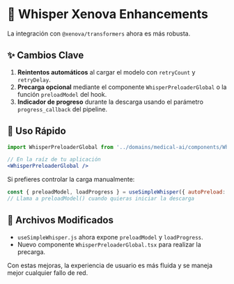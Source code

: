 # 🤖 Whisper Xenova Enhancements

La integración con `@xenova/transformers` ahora es más robusta.

## ✨ Cambios Clave

1. **Reintentos automáticos** al cargar el modelo con `retryCount` y `retryDelay`.
2. **Precarga opcional** mediante el componente `WhisperPreloaderGlobal` o la función `preloadModel` del hook.
3. **Indicador de progreso** durante la descarga usando el parámetro `progress_callback` del pipeline.

## 🚀 Uso Rápido

```jsx
import WhisperPreloaderGlobal from '../domains/medical-ai/components/WhisperPreloaderGlobal';

// En la raíz de tu aplicación
<WhisperPreloaderGlobal />
```

Si prefieres controlar la carga manualmente:

```javascript
const { preloadModel, loadProgress } = useSimpleWhisper({ autoPreload: false });
// Llama a preloadModel() cuando quieras iniciar la descarga
```

## 📁 Archivos Modificados

- `useSimpleWhisper.js` ahora expone `preloadModel` y `loadProgress`.
- Nuevo componente `WhisperPreloaderGlobal.tsx` para realizar la precarga.

Con estas mejoras, la experiencia de usuario es más fluida y se maneja mejor cualquier fallo de red.
